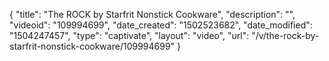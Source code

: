 {
    "title": "The ROCK by Starfrit Nonstick Cookware",
    "description": "",
    "videoid": "109994699",
    "date_created": "1502523682",
    "date_modified": "1504247457",
    "type": "captivate",
    "layout": "video",
    "url": "\/v\/the-rock-by-starfrit-nonstick-cookware\/109994699"
}